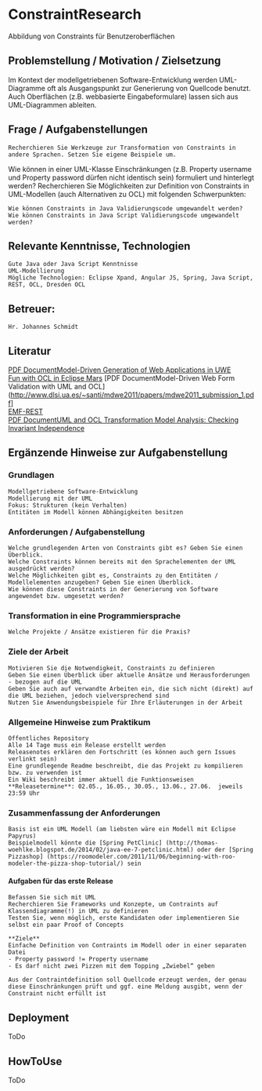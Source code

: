 # ConstraintResearch
Abbildung von Constraints für Benutzeroberflächen

## Problemstellung / Motivation / Zielsetzung
Im Kontext der modellgetriebenen Software-Entwicklung werden UML-Diagramme oft als Ausgangspunkt zur Generierung von Quellcode benutzt. Auch Oberflächen (z.B. webbasierte Eingabeformulare) lassen sich aus UML-Diagrammen ableiten.

## Frage / Aufgabenstellungen

    Recherchieren Sie Werkzeuge zur Transformation von Constraints in andere Sprachen. Setzen Sie eigene Beispiele um.

Wie können in einer UML-Klasse Einschränkungen (z.B. Property username und Property password dürfen nicht identisch sein) formuliert und hinterlegt werden? Recherchieren Sie Möglichkeiten zur Definition von Constraints in UML-Modellen (auch Alternativen zu OCL) mit folgenden Schwerpunkten:

    Wie können Constraints in Java Validierungscode umgewandelt werden?
    Wie können Constraints in Java Script Validierungscode umgewandelt werden?

## Relevante Kenntnisse, Technologien

    Gute Java oder Java Script Kenntnisse
    UML-Modellierung
    Mögliche Technologien: Eclipse Xpand, Angular JS, Spring, Java Script, REST, OCL, Dresden OCL

## Betreuer:

    Hr. Johannes Schmidt
    
## Literatur

   [PDF DocumentModel-Driven Generation of Web Applications in UWE](http://ftp.informatik.rwth-aachen.de/Publications/CEUR-WS/Vol-261/paper03.pdf)  
   [Fun with OCL in Eclipse Mars](http://www.damus.ca/blog/2015/6/15/fun-with-ocl-in-papyrus-mars)
   [PDF DocumentModel-Driven Web Form Validation with UML and OCL](http://www.dlsi.ua.es/~santi/mdwe2011/papers/mdwe2011_submission_1.pdf]  
   [EMF-REST](http://modeling-languages.com/emf-rest-now-with-data-validation-security-and-full-restful-support/)  
   [PDF DocumentUML and OCL Transformation Model Analysis: Checking Invariant Independence](http://ceur-ws.org/Vol-1530/paper4.pdf)
    
## Ergänzende Hinweise zur Aufgabenstellung

### Grundlagen

    Modellgetriebene Software-Entwicklung  
    Modellierung mit der UML  
    Fokus: Strukturen (kein Verhalten)  
    Entitäten im Modell können Abhängigkeiten besitzen  
### Anforderungen / Aufgabenstellung

    Welche grundlegenden Arten von Constraints gibt es? Geben Sie einen Überblick.  
    Welche Constraints können bereits mit den Sprachelementen der UML ausgedrückt werden? 
    Welche Möglichkeiten gibt es, Constraints zu den Entitäten / Modellelementen anzugeben? Geben Sie einen Überblick.      
    Wie können diese Constraints in der Generierung von Software angewendet bzw. umgesetzt werden?  
    
### Transformation in eine Programmiersprache

    Welche Projekte / Ansätze existieren für die Praxis?

### Ziele der Arbeit

    Motivieren Sie die Notwendigkeit, Constraints zu definieren  
    Geben Sie einen Überblick über aktuelle Ansätze und Herausforderungen - bezogen auf die UML  
    Geben Sie auch auf verwandte Arbeiten ein, die sich nicht (direkt) auf die UML beziehen, jedoch vielversprechend sind  
    Nutzen Sie Anwendungsbeispiele für Ihre Erläuterungen in der Arbeit  
    
### Allgemeine Hinweise zum Praktikum

	Öffentliches Repository  
	Alle 14 Tage muss ein Release erstellt werden  
	Releasenotes erklären den Fortschritt (es können auch gern Issues verlinkt sein)  
	Eine grundlegende Readme beschreibt, die das Projekt zu kompilieren bzw. zu verwenden ist  
	Ein Wiki beschreibt immer aktuell die Funktionsweisen  
	**Releasetermine**: 02.05., 16.05., 30.05., 13.06., 27.06.  jeweils 23:59 Uhr

### Zusammenfassung der Anforderungen

	Basis ist ein UML Modell (am liebsten wäre ein Modell mit Eclipse Papyrus)
	Beispielmodell könnte die [Spring PetClinic] (http://thomas-woehlke.blogspot.de/2014/02/java-ee-7-petclinic.html) oder der [Spring Pizzashop] (https://roomodeler.com/2011/11/06/beginning-with-roo-modeler-the-pizza-shop-tutorial/) sein

#### Aufgaben für das erste Release

	Befassen Sie sich mit UML  
	Recherchieren Sie Frameworks und Konzepte, um Contraints auf Klassendiagramme(!) in UML zu definieren
	Testen Sie, wenn möglich, erste Kandidaten oder implementieren Sie selbst ein paar Proof of Concepts
	
	**Ziele**
	Einfache Definition von Contraints im Modell oder in einer separaten Datei  
	- Property password != Property username  
	- Es darf nicht zwei Pizzen mit dem Topping „Zwiebel“ geben

	Aus der Contraintdefinition soll Quellcode erzeugt werden, der genau diese Einschränkungen prüft und ggf. eine Meldung ausgibt, wenn der Constraint nicht erfüllt ist		
	
## Deployment

ToDo

## HowToUse

ToDo
